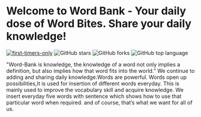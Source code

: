 # Welcome to Word Bank - Your daily dose of Word Bites. Share your daily knowledge!

[![first-timers-only](https://img.shields.io/badge/first--timers--only-friendly-tomato.svg?style=flat&logo=git)](https://img.shields.io/github/issues/praveenscience/Word-Bank) ![GitHub stars](https://img.shields.io/github/issues/praveenscience/Word-Bank) ![GitHub forks](https://img.shields.io/github/forks/praveenscience/Word-Bank) ![GitHub top language](https://img.shields.io/github/stars/praveenscience/Word-Bank)

"Word-Bank is knowledge, the knowledge of a word not only implies a definition, but also implies how that word fits into the world.” We continue to adding and sharing daily knowledge.Words are powerful. Words open up possibilities,It is used for insertion of different words everyday. This is mainly used to improve the vocabulary skill and acquire knowledge. We insert everyday five words with sentence which shows how to use that particular word when required.
and of course, that’s what we want for all of us.
